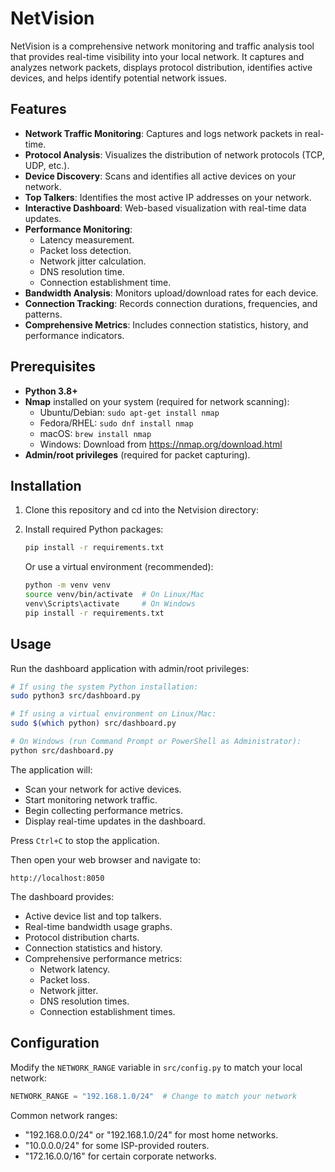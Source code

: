 # NetVision

NetVision is a comprehensive network monitoring and traffic analysis tool that provides real-time visibility into your local network. It captures and analyzes network packets, displays protocol distribution, identifies active devices, and helps identify potential network issues.

## Features

- **Network Traffic Monitoring**: Captures and logs network packets in real-time.
- **Protocol Analysis**: Visualizes the distribution of network protocols (TCP, UDP, etc.).
- **Device Discovery**: Scans and identifies all active devices on your network.
- **Top Talkers**: Identifies the most active IP addresses on your network.
- **Interactive Dashboard**: Web-based visualization with real-time data updates.
- **Performance Monitoring**: 
  - Latency measurement.
  - Packet loss detection.
  - Network jitter calculation.
  - DNS resolution time.
  - Connection establishment time.
- **Bandwidth Analysis**: Monitors upload/download rates for each device.
- **Connection Tracking**: Records connection durations, frequencies, and patterns.
- **Comprehensive Metrics**: Includes connection statistics, history, and performance indicators.

## Prerequisites

- **Python 3.8+**
- **Nmap** installed on your system (required for network scanning):
  - Ubuntu/Debian: `sudo apt-get install nmap`
  - Fedora/RHEL: `sudo dnf install nmap`
  - macOS: `brew install nmap`
  - Windows: Download from https://nmap.org/download.html
- **Admin/root privileges** (required for packet capturing).

## Installation

1. Clone this repository and cd into the Netvision directory:
   
2. Install required Python packages:
   ```bash
   pip install -r requirements.txt
   ```

   Or use a virtual environment (recommended):
   ```bash
   python -m venv venv
   source venv/bin/activate  # On Linux/Mac
   venv\Scripts\activate     # On Windows
   pip install -r requirements.txt
   ```

## Usage

Run the dashboard application with admin/root privileges:

```bash
# If using the system Python installation:
sudo python3 src/dashboard.py

# If using a virtual environment on Linux/Mac:
sudo $(which python) src/dashboard.py

# On Windows (run Command Prompt or PowerShell as Administrator):
python src/dashboard.py
```

The application will:
- Scan your network for active devices.
- Start monitoring network traffic.
- Begin collecting performance metrics.
- Display real-time updates in the dashboard.

Press `Ctrl+C` to stop the application.

Then open your web browser and navigate to:
```
http://localhost:8050
```

The dashboard provides:
- Active device list and top talkers.
- Real-time bandwidth usage graphs.
- Protocol distribution charts.
- Connection statistics and history.
- Comprehensive performance metrics:
  - Network latency.
  - Packet loss.
  - Network jitter.
  - DNS resolution times.
  - Connection establishment times.

## Configuration

Modify the `NETWORK_RANGE` variable in `src/config.py` to match your local network:

```python
NETWORK_RANGE = "192.168.1.0/24"  # Change to match your network
```

Common network ranges:
- "192.168.0.0/24" or "192.168.1.0/24" for most home networks.
- "10.0.0.0/24" for some ISP-provided routers.
- "172.16.0.0/16" for certain corporate networks.